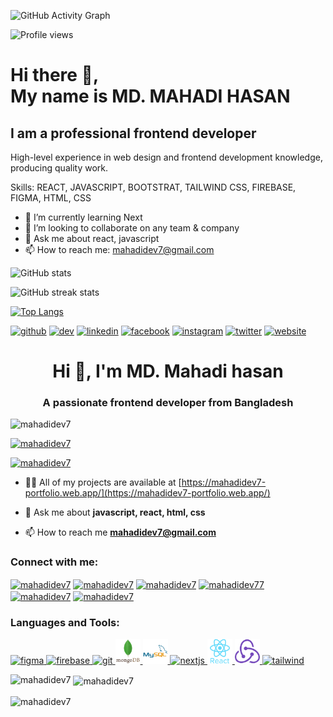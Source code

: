 

![GitHub Activity Graph](https://activity-graph.herokuapp.com/graph?username=mahadidev7)  

![Profile views](https://gpvc.arturio.dev/mahadidev7)  

# Hi there 👋, <br />My name is MD. MAHADI HASAN
## I am a professional frontend developer

High-level experience in web design and frontend development knowledge, producing quality work.

Skills: REACT, JAVASCRIPT, BOOTSTRAT, TAILWIND CSS, FIREBASE, FIGMA, HTML, CSS

- 🌱 I’m currently learning Next 
- 👯 I’m looking to collaborate on any team & company 
- 💬 Ask me about react, javascript 
- 📫 How to reach me: mahadidev7@gmail.com 


![GitHub stats](https://github-readme-stats.vercel.app/api?username=mahadidev7&show_icons=true) 

![GitHub streak stats](https://github-readme-streak-stats.herokuapp.com/?user=mahadidev7)  

[![Top Langs](https://github-readme-stats.vercel.app/api/top-langs/?username=mahadidev7)](https://github.com/anuraghazra/github-readme-stats)

<!-- ![GitHub metrics](https://metrics.lecoq.io/mahadidev7)  -->

[<img src='https://cdn.jsdelivr.net/npm/simple-icons@3.0.1/icons/github.svg' alt='github' height='40'>](https://github.com/mahadidev7)  [<img src='https://cdn.jsdelivr.net/npm/simple-icons@3.0.1/icons/dev-dot-to.svg' alt='dev' height='40'>](https://dev.to/mahadidev7)  [<img src='https://cdn.jsdelivr.net/npm/simple-icons@3.0.1/icons/linkedin.svg' alt='linkedin' height='40'>](https://www.linkedin.com/in/mahadidev7/)  [<img src='https://cdn.jsdelivr.net/npm/simple-icons@3.0.1/icons/facebook.svg' alt='facebook' height='40'>](https://www.facebook.com/mahadidev77)  [<img src='https://cdn.jsdelivr.net/npm/simple-icons@3.0.1/icons/instagram.svg' alt='instagram' height='40'>](https://www.instagram.com/mahadidev7/)  [<img src='https://cdn.jsdelivr.net/npm/simple-icons@3.0.1/icons/twitter.svg' alt='twitter' height='40'>](https://twitter.com/mahadidev7)  [<img src='https://cdn.jsdelivr.net/npm/simple-icons@3.0.1/icons/icloud.svg' alt='website' height='40'>](https://mahadidev7-portfolio.web.app/)  







<h1 align="center">Hi 👋, I'm MD. Mahadi hasan</h1>
<h3 align="center">A passionate frontend developer from Bangladesh</h3>

<p align="left"> <img src="https://komarev.com/ghpvc/?username=mahadidev7&label=Profile%20views&color=0e75b6&style=flat" alt="mahadidev7" /> </p>

<p align="left"> <a href="https://github.com/ryo-ma/github-profile-trophy"><img src="https://github-profile-trophy.vercel.app/?username=mahadidev7" alt="mahadidev7" /></a> </p>

<p align="left"> <a href="https://twitter.com/mahadidev7" target="blank"><img src="https://img.shields.io/twitter/follow/mahadidev7?logo=twitter&style=for-the-badge" alt="mahadidev7" /></a> </p>

- 👨‍💻 All of my projects are available at [https://mahadidev7-portfolio.web.app/](https://mahadidev7-portfolio.web.app/)

- 💬 Ask me about **javascript, react, html, css**

- 📫 How to reach me **mahadidev7@gmail.com**

<h3 align="left">Connect with me:</h3>
<p align="left">
<a href="https://dev.to/mahadidev7" target="blank"><img align="center" src="https://raw.githubusercontent.com/rahuldkjain/github-profile-readme-generator/master/src/images/icons/Social/devto.svg" alt="mahadidev7" height="30" width="40" /></a>
<a href="https://twitter.com/mahadidev7" target="blank"><img align="center" src="https://raw.githubusercontent.com/rahuldkjain/github-profile-readme-generator/master/src/images/icons/Social/twitter.svg" alt="mahadidev7" height="30" width="40" /></a>
<a href="https://linkedin.com/in/mahadidev7" target="blank"><img align="center" src="https://raw.githubusercontent.com/rahuldkjain/github-profile-readme-generator/master/src/images/icons/Social/linked-in-alt.svg" alt="mahadidev7" height="30" width="40" /></a>
<a href="https://fb.com/mahadidev77" target="blank"><img align="center" src="https://raw.githubusercontent.com/rahuldkjain/github-profile-readme-generator/master/src/images/icons/Social/facebook.svg" alt="mahadidev77" height="30" width="40" /></a>
<a href="https://instagram.com/mahadidev7" target="blank"><img align="center" src="https://raw.githubusercontent.com/rahuldkjain/github-profile-readme-generator/master/src/images/icons/Social/instagram.svg" alt="mahadidev7" height="30" width="40" /></a>
<a href="https://www.leetcode.com/mahadidev7" target="blank"><img align="center" src="https://raw.githubusercontent.com/rahuldkjain/github-profile-readme-generator/master/src/images/icons/Social/leet-code.svg" alt="mahadidev7" height="30" width="40" /></a>
</p>

<h3 align="left">Languages and Tools:</h3>
<p align="left"> <a href="https://www.figma.com/" target="_blank" rel="noreferrer"> <img src="https://www.vectorlogo.zone/logos/figma/figma-icon.svg" alt="figma" width="40" height="40"/> </a> <a href="https://firebase.google.com/" target="_blank" rel="noreferrer"> <img src="https://www.vectorlogo.zone/logos/firebase/firebase-icon.svg" alt="firebase" width="40" height="40"/> </a> <a href="https://git-scm.com/" target="_blank" rel="noreferrer"> <img src="https://www.vectorlogo.zone/logos/git-scm/git-scm-icon.svg" alt="git" width="40" height="40"/> </a> <a href="https://www.mongodb.com/" target="_blank" rel="noreferrer"> <img src="https://raw.githubusercontent.com/devicons/devicon/master/icons/mongodb/mongodb-original-wordmark.svg" alt="mongodb" width="40" height="40"/> </a> <a href="https://www.mysql.com/" target="_blank" rel="noreferrer"> <img src="https://raw.githubusercontent.com/devicons/devicon/master/icons/mysql/mysql-original-wordmark.svg" alt="mysql" width="40" height="40"/> </a> <a href="https://nextjs.org/" target="_blank" rel="noreferrer"> <img src="https://cdn.worldvectorlogo.com/logos/nextjs-2.svg" alt="nextjs" width="40" height="40"/> </a> <a href="https://reactjs.org/" target="_blank" rel="noreferrer"> <img src="https://raw.githubusercontent.com/devicons/devicon/master/icons/react/react-original-wordmark.svg" alt="react" width="40" height="40"/> </a> <a href="https://redux.js.org" target="_blank" rel="noreferrer"> <img src="https://raw.githubusercontent.com/devicons/devicon/master/icons/redux/redux-original.svg" alt="redux" width="40" height="40"/> </a> <a href="https://tailwindcss.com/" target="_blank" rel="noreferrer"> <img src="https://www.vectorlogo.zone/logos/tailwindcss/tailwindcss-icon.svg" alt="tailwind" width="40" height="40"/> </a> </p>

<p><img align="left" src="https://github-readme-stats.vercel.app/api/top-langs?username=mahadidev7&show_icons=true&locale=en&layout=compact" alt="mahadidev7" /></p>

<p>&nbsp;<img align="center" src="https://github-readme-stats.vercel.app/api?username=mahadidev7&show_icons=true&locale=en" alt="mahadidev7" /></p>

<p><img align="center" src="https://github-readme-streak-stats.herokuapp.com/?user=mahadidev7&" alt="mahadidev7" /></p>


